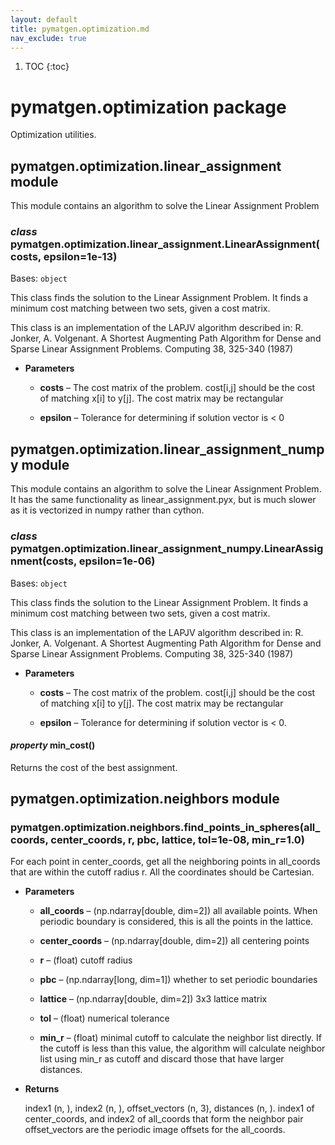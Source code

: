 ```yaml
---
layout: default
title: pymatgen.optimization.md
nav_exclude: true
---
```


1. TOC
{:toc}

# pymatgen.optimization package

Optimization utilities.


## pymatgen.optimization.linear_assignment module

This module contains an algorithm to solve the Linear Assignment Problem


### _class_ pymatgen.optimization.linear_assignment.LinearAssignment(costs, epsilon=1e-13)
Bases: `object`

This class finds the solution to the Linear Assignment Problem.
It finds a minimum cost matching between two sets, given a cost
matrix.

This class is an implementation of the LAPJV algorithm described in:
R. Jonker, A. Volgenant. A Shortest Augmenting Path Algorithm for
Dense and Sparse Linear Assignment Problems. Computing 38, 325-340
(1987)


* **Parameters**


    * **costs** – The cost matrix of the problem. cost[i,j] should be the
    cost of matching x[i] to y[j]. The cost matrix may be
    rectangular


    * **epsilon** – Tolerance for determining if solution vector is < 0


<!-- attribute: min_cost:

The minimum cost of the matching -->
<!-- attribute: solution:

The matching of the rows to columns. i.e solution = [1, 2, 0]
would match row 0 to column 1, row 1 to column 2 and row 2
to column 0. Total cost would be c[0, 1] + c[1, 2] + c[2, 0] -->
## pymatgen.optimization.linear_assignment_numpy module

This module contains an algorithm to solve the Linear Assignment Problem.
It has the same functionality as linear_assignment.pyx, but is much slower
as it is vectorized in numpy rather than cython.


### _class_ pymatgen.optimization.linear_assignment_numpy.LinearAssignment(costs, epsilon=1e-06)
Bases: `object`

This class finds the solution to the Linear Assignment Problem.
It finds a minimum cost matching between two sets, given a cost
matrix.

This class is an implementation of the LAPJV algorithm described in:
R. Jonker, A. Volgenant. A Shortest Augmenting Path Algorithm for
Dense and Sparse Linear Assignment Problems. Computing 38, 325-340
(1987)

<!-- attribute: min_cost:

The minimum cost of the matching -->
<!-- attribute: solution:

The matching of the rows to columns. i.e solution = [1, 2, 0]
would match row 0 to column 1, row 1 to column 2 and row 2
to column 0. Total cost would be c[0, 1] + c[1, 2] + c[2, 0] -->

* **Parameters**


    * **costs** – The cost matrix of the problem. cost[i,j] should be the
    cost of matching x[i] to y[j]. The cost matrix may be
    rectangular


    * **epsilon** – Tolerance for determining if solution vector is < 0.



#### _property_ min_cost()
Returns the cost of the best assignment.

## pymatgen.optimization.neighbors module


### pymatgen.optimization.neighbors.find_points_in_spheres(all_coords, center_coords, r, pbc, lattice, tol=1e-08, min_r=1.0)
For each point in center_coords, get all the neighboring points in all_coords
that are within the cutoff radius r. All the coordinates should be Cartesian.


* **Parameters**


    * **all_coords** – (np.ndarray[double, dim=2]) all available points.
    When periodic boundary is considered, this is all the points in the lattice.


    * **center_coords** – (np.ndarray[double, dim=2]) all centering points


    * **r** – (float) cutoff radius


    * **pbc** – (np.ndarray[long, dim=1]) whether to set periodic boundaries


    * **lattice** – (np.ndarray[double, dim=2]) 3x3 lattice matrix


    * **tol** – (float) numerical tolerance


    * **min_r** – (float) minimal cutoff to calculate the neighbor list
    directly. If the cutoff is less than this value, the algorithm
    will calculate neighbor list using min_r as cutoff and discard
    those that have larger distances.



* **Returns**

    index1 (n, ), index2 (n, ), offset_vectors (n, 3), distances (n, ).
    index1 of center_coords, and index2 of all_coords that form the neighbor pair
    offset_vectors are the periodic image offsets for the all_coords.